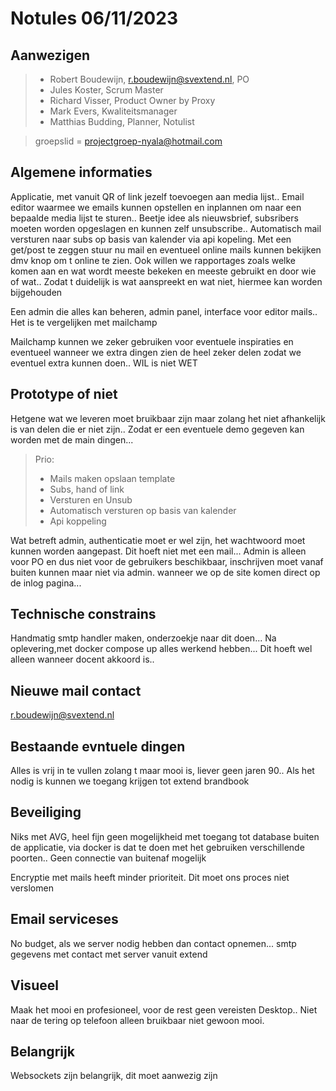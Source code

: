 # Notules 06/11/2023

## Aanwezigen

> - Robert Boudewijn, r.boudewijn@svextend.nl, PO
> - Jules Koster, Scrum Master
> - Richard Visser, Product Owner by Proxy
> - Mark Evers, Kwaliteitsmanager
> - Matthias Budding, Planner, Notulist

> groepslid = projectgroep-nyala@hotmail.com

## Algemene informaties

Applicatie, met vanuit QR of link jezelf toevoegen aan media lijst.. Email editor waarmee we emails kunnen opstellen en inplannen om naar een bepaalde media lijst te sturen.. Beetje idee als nieuwsbrief, subsribers moeten worden opgeslagen en kunnen zelf unsubscribe.. Automatisch mail versturen naar subs op basis van kalender via api kopeling. Met een get/post te zeggen stuur nu mail en eventueel online mails kunnen bekijken dmv knop om t online te zien. Ook willen we rapportages zoals welke komen aan en wat wordt meeste bekeken en meeste gebruikt en door wie of wat.. Zodat t duidelijk is wat aanspreekt en wat niet, hiermee kan worden bijgehouden

Een admin die alles kan beheren, admin panel, interface voor editor mails.. Het is te vergelijken met mailchamp

Mailchamp kunnen we zeker gebruiken voor eventuele inspiraties en eventueel wanneer we extra dingen zien de heel zeker delen zodat we eventuel extra kunnen doen.. WIL is niet WET

## Prototype of niet

Hetgene wat we leveren moet bruikbaar zijn maar zolang het niet afhankelijk is van delen die er niet zijn.. Zodat er een eventuele demo gegeven kan worden met de main dingen...

> Prio:
>
> - Mails maken opslaan template
> - Subs, hand of link
> - Versturen en Unsub
> - Automatisch versturen op basis van kalender
> - Api koppeling

Wat betreft admin, authenticatie moet er wel zijn, het wachtwoord moet kunnen worden aangepast. Dit hoeft niet met een mail... Admin is alleen voor PO en dus niet voor de gebruikers beschikbaar, inschrijven moet vanaf buiten kunnen maar niet via admin. wanneer we op de site komen direct op de inlog pagina...

## Technische constrains

Handmatig smtp handler maken, onderzoekje naar dit doen... Na oplevering,met docker compose up alles werkend hebben... Dit hoeft wel alleen wanneer docent akkoord is..

## Nieuwe mail contact

r.boudewijn@svextend.nl

## Bestaande evntuele dingen

Alles is vrij in te vullen zolang t maar mooi is, liever geen jaren 90.. Als het nodig is kunnen we toegang krijgen tot extend brandbook

## Beveiliging

Niks met AVG, heel fijn geen mogelijkheid met toegang tot database buiten de applicatie, via docker is dat te doen met het gebruiken verschillende poorten.. Geen connectie van buitenaf mogelijk

Encryptie met mails heeft minder prioriteit. Dit moet ons proces niet verslomen

## Email serviceses

No budget, als we server nodig hebben dan contact opnemen... smtp gegevens met contact met server vanuit extend

## Visueel

Maak het mooi en profesioneel, voor de rest geen vereisten
Desktop.. Niet naar de tering op telefoon alleen bruikbaar niet gewoon mooi.

## Belangrijk

Websockets zijn belangrijk, dit moet aanwezig zijn
